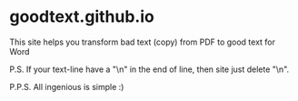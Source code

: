 # goodtext.github.io
This site helps you transform bad text (copy) from PDF to good text for Word

P.S. If your text-line have a "\n" in the end of line, then site just delete "\n".

P.P.S. All ingenious is simple :)
